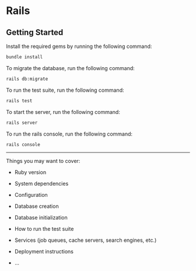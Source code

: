 # Rails

## Getting Started

Install the required gems by running the following command:

```bash
bundle install
```

To migrate the database, run the following command:

```bash
rails db:migrate
```

To run the test suite, run the following command:

```bash
rails test
```

To start the server, run the following command:

```bash
rails server
```

To run the rails console, run the following command:

```bash
rails console
```

---

Things you may want to cover:

* Ruby version

* System dependencies

* Configuration

* Database creation

* Database initialization

* How to run the test suite

* Services (job queues, cache servers, search engines, etc.)

* Deployment instructions

* ...
